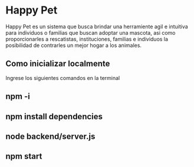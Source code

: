 # Happy Pet

Happy Pet es un sistema que busca brindar una herramiente agil e intuitiva para individuos o familias que buscan adoptar una mascota, asi como proporcionarles a rescatistas, instituciones, familias e individuos la posibilidad de contrarles un mejor hogar a los animales.

## Como inicializar localmente

Ingrese los siguientes comandos en la terminal

## npm -i

## npm install dependencies

## node backend/server.js

## npm start

